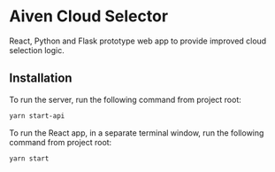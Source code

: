 # Aiven Cloud Selector

React, Python and Flask prototype web app to provide improved cloud selection logic.

## Installation

To run the server, run the following command from project root:

```bash
yarn start-api
```

To run the React app, in a separate terminal window, run the following command from project root:

```bash
yarn start
```
